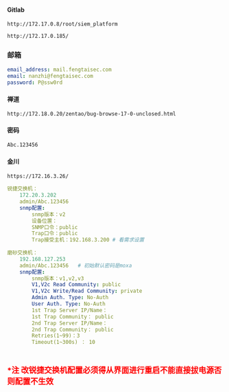 

#### Gitlab

```url
http://172.17.0.8/root/siem_platform
```



```bash
http://172.17.0.185/
```





### 邮箱

```yaml
email_address: mail.fengtaisec.com
email: nanzhi@fengtaisec.com
password: P@ssw0rd
```





#### 禅道

```url
http://172.18.0.20/zentao/bug-browse-17-0-unclosed.html
```



#### 密码

```bash
Abc.123456
```



#### 金川

```bash
https://172.16.3.26/
```



```yaml
锐捷交换机：
	172.20.3.202
	admin/Abc.123456
	snmp配置:
		snmp版本：v2
		设备位置：
		SNMP口令：public
		Trap口令：public
		Trap接受主机：192.168.3.200 # 看需求设置
		
磨砂交换机：
	192.168.127.253
	admin/Abc.123456   # 初始默认密码是moxa
	snmp配置:
		snmp版本：v1,v2,v3
		V1,V2c Read Community: public
		V1,V2c Write/Read Community: private
		Admin Auth. Type: No-Auth
		User Auth. Type: No-Auth
		1st Trap Server IP/Name： 
        1st Trap Community： public
        2nd Trap Server IP/Name： 
        2nd Trap Community： public
		Retries(1~99)：3
		Timeout(1~300s) ： 10

		
```
<b><font size=4 color=red>*注 改锐捷交换机配置必须得从界面进行重启不能直接拔电源否则配置不生效</font></b>

